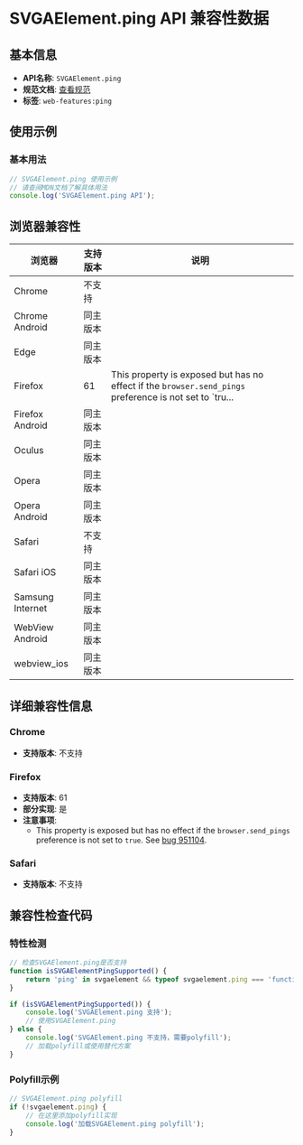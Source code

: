 # SVGAElement.ping API 兼容性数据

## 基本信息

- **API名称**: `SVGAElement.ping`
- **规范文档**: [查看规范](https://svgwg.org/svg2-draft/linking.html#__svg__SVGAElement__ping)
- **标签**: `web-features:ping`

## 使用示例

### 基本用法

```javascript
// SVGAElement.ping 使用示例
// 请查阅MDN文档了解具体用法
console.log('SVGAElement.ping API');
```

## 浏览器兼容性

| 浏览器 | 支持版本 | 说明 |
|--------|----------|------|
| Chrome | 不支持 |  |
| Chrome Android | 同主版本 |  |
| Edge | 同主版本 |  |
| Firefox | 61 | This property is exposed but has no effect if the `browser.send_pings` preference is not set to `tru... |
| Firefox Android | 同主版本 |  |
| Oculus | 同主版本 |  |
| Opera | 同主版本 |  |
| Opera Android | 同主版本 |  |
| Safari | 不支持 |  |
| Safari iOS | 同主版本 |  |
| Samsung Internet | 同主版本 |  |
| WebView Android | 同主版本 |  |
| webview_ios | 同主版本 |  |

## 详细兼容性信息

### Chrome

- **支持版本**: 不支持

### Firefox

- **支持版本**: 61
- **部分实现**: 是
- **注意事项**:
  - This property is exposed but has no effect if the `browser.send_pings` preference is not set to `true`. See [bug 951104](https://bugzil.la/951104).

### Safari

- **支持版本**: 不支持

## 兼容性检查代码

### 特性检测

```javascript
// 检查SVGAElement.ping是否支持
function isSVGAElementPingSupported() {
    return 'ping' in svgaelement && typeof svgaelement.ping === 'function';
}

if (isSVGAElementPingSupported()) {
    console.log('SVGAElement.ping 支持');
    // 使用SVGAElement.ping
} else {
    console.log('SVGAElement.ping 不支持，需要polyfill');
    // 加载polyfill或使用替代方案
}
```

### Polyfill示例

```javascript
// SVGAElement.ping polyfill
if (!svgaelement.ping) {
    // 在这里添加polyfill实现
    console.log('加载SVGAElement.ping polyfill');
}
```

